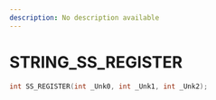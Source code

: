 ```yaml
---
description: No description available 
---
```


# STRING\_SS_REGISTER

```cpp
int SS_REGISTER(int _Unk0, int _Unk1, int _Unk2);
```